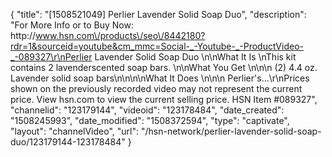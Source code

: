 {
    "title": "[1508521049] Perlier Lavender Solid Soap Duo",
    "description": "For More Info or to Buy Now: http:\/\/www.hsn.com\/products\/seo\/8442180?rdr=1&sourceid=youtube&cm_mmc=Social-_-Youtube-_-ProductVideo-_-089327\r\nPerlier Lavender Solid Soap Duo \n\nWhat It Is \nThis kit contains 2 lavenderscented soap bars.  \n\nWhat You Get \n\n\n    (2) 4.4 oz. Lavender solid soap bars\n\n\n\nWhat It Does \n\n\n    Perlier's...\r\nPrices shown on the previously recorded video may not represent the current price.  View hsn.com to view the current selling price. HSN Item #089327",
    "channelid": "123179144",
    "videoid": "123178484",
    "date_created": "1508245993",
    "date_modified": "1508372594",
    "type": "captivate",
    "layout": "channelVideo",
    "url": "\/hsn-network\/perlier-lavender-solid-soap-duo\/123179144-123178484"
}